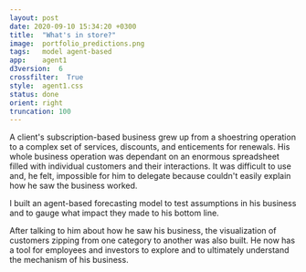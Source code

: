 ```yaml
---
layout: post
date: 2020-09-10 15:34:20 +0300
title:  "What's in store?"
image:  portfolio_predictions.png
tags:   model agent-based
app:    agent1
d3version:  6
crossfilter:  True
style:  agent1.css
status: done
orient: right
truncation: 100
---
```



A client's subscription-based business grew up from a shoestring operation to a complex set of services, discounts, and enticements for renewals.
His whole business operation was dependant on an enormous spreadsheet filled with individual customers and their interactions.
It was difficult to use and, he felt, impossible for him to delegate because couldn't easily explain how he saw the business worked.

I built an agent-based forecasting model to test assumptions in his business and to gauge what impact they made to his bottom line.

After talking to him about how he saw his business, the visualization of customers zipping from one category to another was also built.
He now has a tool for employees and investors to explore and to ultimately understand the mechanism of his business.
